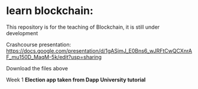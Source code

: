 # learn blockchain:
This repository is for the teaching of Blockchain, it is still under development

Crashcourse presentation: https://docs.google.com/presentation/d/1gASjmJ_E0Bns6_wJRFtCwQCXnrAF_mu150D_MaqM-5k/edit?usp=sharing

Download the files above

Week 1
**Election app taken from Dapp University tutorial**
